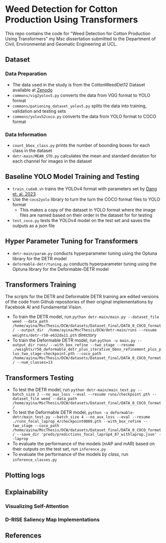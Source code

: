# Weed Detection for Cotton Production Using Transformers

This repo contains the code for "Weed Detection for Cotton Production Using Transformers" my Msc dissertation submitted to the Department of Civil, Environmental and Geomatic Engineering at UCL.

## Dataset
### Data Preparation
- The data used in the study is from the CottonWeedDet12 Dataset available at [Zenodo](https://doi.org/10.5281/zenodo.7535814)
-  `commons/vig2yolov5.py` converts the data from VGG format to YOLO format
-  `commons/pationing_dataset_yolov5.py` splits the data into training, validation and testing sets
-   `commons/yolov52coco.py` converts the data from YOLO format to COCO format

### Data Information
- `count_bbox_class.py` prints the number of bounding boxes for each class in the dataset
-  `detr-main/MEAN_STD.py` calculates the mean and standard deviation for each channel for images in the dataset
	

## Baseline YOLO Model Training and Testing
- `train_cuda0.sh` trains the YOLOv4 format with parameters set by [Dang et. al. 2023](https://doi.org/10.1016/j.compag.2023.107655)
-  Use the `coco2yolo` library to turn the turn the COCO format files to YOLO format
	- This makes a copy of the dataset in YOLO format where the image files are named based on their order in the dataset for for testing
- `test_coco.py` tests the YOLOv4 model on the test set and saves the outputs as a json file

## Hyper Parameter Tuning for Transformers
- `detr-main/param.py` conducts hyperparameter tuning using the Optuna library for the DETR model
- `deformable-detr/tuning.py` conducts hyperparameter tuning using the Optuna library for the Deformable-DETR model

## Transformers Training
The scripts for the DETR and Deformable DETR training are edited versions of the code from Github repositories of their original implementations by Facebook AI and Fundamental Vision.
- To train the DETR model, run `python detr-main/main.py --dataset_file weed --data_path /home/ayina/MscThesis/DCW/datasets/Dataset_final/DATA_0_COCO_format/ --output_dir  /home/ayina/MscThesis/DCW/detr-main/runs --resume weights/detr-r50-e632da11.pth` directory
- To train the Deformable DETR model, run `python -u main.py --output_dir runs/ --with_box_refine --two_stage --resume ./weights/r50_deformable_detr_plus_iterative_bbox_refinement_plus_plus_two_stage-checkpoint.pth --coco_path /home/ayina/MscThesis/DCW/datasets/Dataset_final/DATA_0_COCO_format/ --num_classes=13`

## Transformers Testing
- To test the DETR model, run `python detr-main/main_test.py --batch_size 2 --no_aux_loss --eval --resume runs/checkpoint.pth --dataset_file weed --data_path /home/ayina/MscThesis/DCW/datasets/Dataset_final/DATA_0_COCO_format/`
- To test the Deformable DETR model, `python -u deformable-detr/main_test.py --batch_size 4 --no_aux_loss --eval --resume ./runs_focal_laprop_4/checkpoint0069.pth --with_box_refine --two_stage --coco_path /home/ayina/MscThesis/DCW/datasets/Dataset_final/DATA_0_COCO_format/ --save_dir 'preds/predictions_focal_laprop4_87_withlaprop.json' --laprop`
- To evaluate the performance of the models (mAP and mAR) based on their outputs on the test set, run `inference.py`
- To evaluate the performance of the models *by class*, run `inference_classes.py`

## Plotting logs

## Explainability

### Visualizing Self-Attention

### D-RISE Saliency Map Implementations

## References


